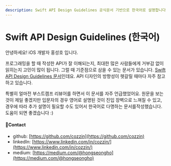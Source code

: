 ```yaml
---
description: Swift API Design Guidelines 공식문서 기반으로 한국어로 설명합니다
---
```


# Swift API Design Guidelines (한국어)

안녕하세요! iOS 개발자 홍성호 입니다.&#x20;

프로그래밍을 할 때 작성한 API가 잘 이해되는지, 최대한 많은 사람들에게 거부감 없이 읽히는지 고민이 많이 됩니다. 그럴 때 기준점으로 삼을 수 있는 문서가 있습니다. [Swift API Design Guidelines 문서](https://swift.org/documentation/api-design-guidelines/)인데요. API 디자인의 방향성이 헷갈릴 때마다 자주 참고하고 있습니다.

특별히 얼마전 부스트캠프 리뷰어를 하면서 이 문서를 자주 언급했었어요. 원문을 보는 것이 제일 좋겠지만 입문자의 경우 영어로 설명된 것이 진입 장벽으로 느껴질 수 있고, 경우에 따라 추가 설명이 필요할 수도 있어서 한국어로 다명하는 문서를작성했습니다. 도움이 되면 좋겠습니다 :)

#### 🙋Contact

* github: [https://github.com/cozzin](https://github.com/cozzin)
* linkedIn: [https://www.linkedin.com/in/cozzin/](https://www.linkedin.com/in/cozzin/)
* medium: [https://medium.com/@hongseongho](https://medium.com/@hongseongho)
